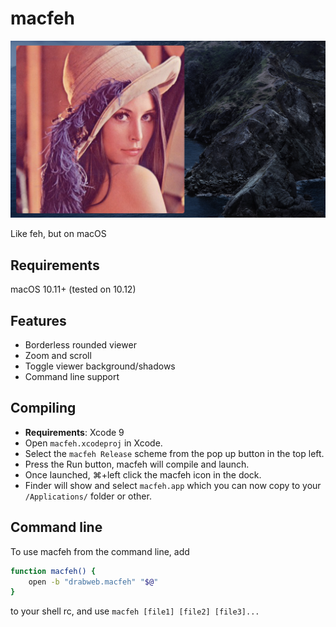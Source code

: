# macfeh

![Screenshot](https://raw.githubusercontent.com/DrabWeb/macfeh/master/screenshot.png)

Like feh, but on macOS


## Requirements
macOS 10.11+ (tested on 10.12)


## Features
* Borderless rounded viewer
* Zoom and scroll
* Toggle viewer background/shadows
* Command line support

## Compiling
* **Requirements**: Xcode 9
* Open `macfeh.xcodeproj` in Xcode.
* Select the `macfeh Release` scheme from the pop up button in the top left.
* Press the Run button, macfeh will compile and launch.
* Once launched, ⌘+left click the macfeh icon in the dock.
* Finder will show and select `macfeh.app` which you can now copy to your `/Applications/` folder or other.

## Command line
To use macfeh from the command line, add 

```bash
function macfeh() {
	open -b "drabweb.macfeh" "$@"
}
```

to your shell rc, and use `macfeh [file1] [file2] [file3]...`
